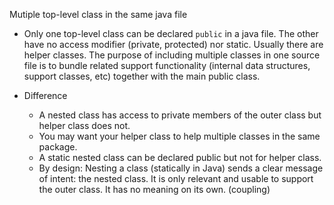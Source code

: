 Mutiple top-level class in the same java file
* Only one top-level class can be declared `public` in a java file. The other have no access modifier (private, protected) nor static. Usually there are helper classes. The purpose of including multiple classes in one source file is to bundle related support functionality (internal data structures, support classes, etc) together with the main public class.

* Difference
    * A nested class has access to private members of the outer class but helper class does not.
    * You may want your helper class to help multiple classes in the same package.
    * A static nested class can be declared public but not for helper class.
    * By design: Nesting a class (statically in Java) sends a clear message of intent: the nested class. It is only relevant and usable to support the outer class. It has no meaning on its own. (coupling)